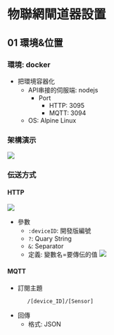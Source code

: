 物聯網閘道器設置
===

## 01 環境&位置
### 環境: docker
- 把環境容器化
  * API串接的伺服端: nodejs
    * Port
      * HTTP: 3095
      * MQTT: 3094 
  * OS: Alpine Linux
### 架構演示
![](https://i.imgur.com/Kxq8OFv.png)

### 伝送方式
#### HTTP 
![](https://i.imgur.com/3GlPMjG.png)
- 參數
  * `:deviceID`: 開發版編號
  * `?`: Quary String
  * `&`: Separator
  * 定義: 變數名=要傳伝的值
![](https://i.imgur.com/WNnxPKK.png)
#### MQTT
- 訂閱主題
  ```
     /[device_ID]/[Sensor]
  ```
- 回傳
  * 格式: JSON
